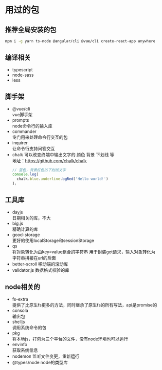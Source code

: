 # 用过的包

## 推荐全局安装的包
```bash
npm i -g yarn ts-node @angular/cli @vue/cli create-react-app anywhere
```

## 编译相关
- typescript
- node-sass
- less

## 脚手架
- @vue/cli    
  vue脚手架
- prompts  
  node命令行的输入库
- commander  
  专门用来处理命令行交互的包
- inquirer  
  让命令行支持问答交互
- chalk
  可以改变终端中输出文字的 颜色 背景 下划线 等  
  地址：https://github.com/chalk/chalk  
  ```js
  // 蓝色，背景红色的下划线文字
  console.log(
    chalk.blue.underline.bgRed('Hello world!')
  );
  ```

## 工具库
- dayjs  
  日期相关的库，不大
- big.js  
  精确计算的库
- good-storage  
  更好的使用localStorage和sessionStorage
- qs  
  将对象转化为由key=value组合的字符串
  用于封装get请求，输入对象转化为字符串拼接在url的后面
- better-scroll
  移动端的滚动库
- validator.js
  数据格式校验的库

## node相关的
- fs-extra  
  提供了比原生fs更多的方法，同时继承了原生fs的所有写法，api是promise的
- consola  
  输出包
- shelljs  
  调用系统命令的包
- pkg  
  将本地js，打包为三个平台的文件，没有node环境也可以运行
- envinfo  
  获取系统信息
- nodemon
  监听文件变更，重新运行  
- @types/node
  node的类型库

